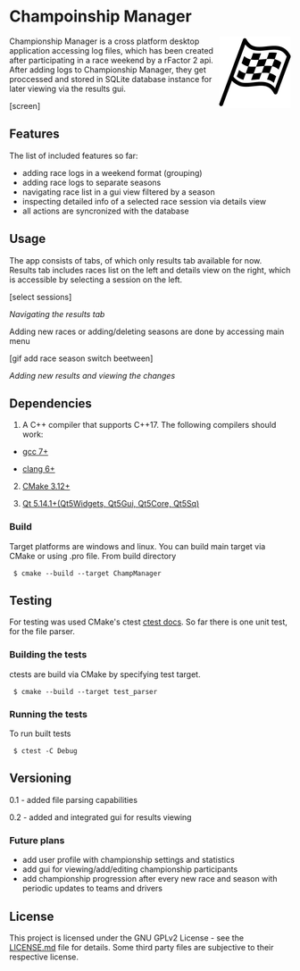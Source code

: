 # Champoinship Manager
<img align=right src="rsc/better_icon.png" width='128' alt='Icon'>

Championship Manager is a cross platform desktop application accessing log files, which has been created after participating in a race weekend by a rFactor 2 api.
After adding logs to Championship Manager, they get proccessed and stored in SQLite database instance for later viewing via the results gui.

[screen]

## Features
The list of included features so far:
 * adding race logs in a weekend format (grouping)
 * adding race logs to separate seasons
 * navigating race list in a gui view filtered by a season
 * inspecting detailed info of a selected race session via details view
 * all actions are syncronized with the database
## Usage
The app consists of tabs, of which only results tab available for now.
Results tab includes races list on the left and details view on the right, which is accessible by selecting a session on the left.

[select sessions]

_Navigating the results tab_ 

Adding new races or adding/deleting seasons are done by accessing main menu 

[gif add race season switch beetween]

_Adding new results and viewing the changes_
## Dependencies
1. A C++ compiler that supports C++17.
The following compilers should work:

  * [gcc 7+](https://gcc.gnu.org/)

  * [clang 6+](https://clang.llvm.org/)

2. [CMake 3.12+](https://cmake.org/)

3. [Qt 5.14.1+(Qt5Widgets, Qt5Gui, Qt5Core, Qt5Sq)](https://www.qt.io/)

### Build
Target platforms are windows and linux. You can build main target via CMake or using .pro file.
From build directory
```
 $ cmake --build --target ChampManager
```

## Testing
For testing was used CMake's ctest [ctest docs](https://cmake.org/cmake/help/latest/manual/ctest.1.html). So far there is one unit test, for the file parser.
### Building the tests
ctests are build via CMake by specifying test target.
```
 $ cmake --build --target test_parser
```

### Running the tests
To run built tests
```
 $ ctest -C Debug
```

## Versioning

0.1 - added file parsing capabilities

0.2 - added and integrated gui for results viewing

### Future plans

 * add user profile with championship settings and statistics
 * add gui for viewing/add/editing championship participants
 * add championship progression after every new race and season with periodic updates to teams and drivers

## License

This project is licensed under the GNU GPLv2 License - see the [LICENSE.md](LICENSE.md) file for details.
Some third party files are subjective to their respective license.
